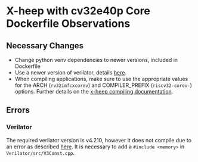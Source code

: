 # X-heep with cv32e40p Core Dockerfile Observations

## Necessary Changes

- Change python venv dependencies to newer versions, included in Dockerfile
- Use a newer version of verilator, details [here](#verilator).
- When compiling applications, make sure to use the appropriate values for the ARCH (`rv32imfcxcorev`) and COMPILER_PREFIX (`riscv32-corev-`) options. Further details on the [x-heep compiling documentation](https://github.com/esl-epfl/x-heep/blob/main/docs/source/How_to/CompileMakefile.md#compiling-software).

## Errors

### Verilator

The required verilator version is v4.210, however it does not compile due to an error as described [here](https://github.com/verilator/verilator/issues/5162). It is necessary to add a `#include <memory>` in `Verilator/src/V3Const.cpp`.
